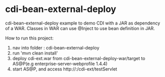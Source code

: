 cdi-bean-external-deploy
========================

cdi-bean-external-deploy example to demo CDI with a JAR as dependency of a WAR. Classes in WAR can use @Inject to use bean definition in JAR.


How to run this project:

1. nav into folder : cdi-bean-external-deploy
2. run 'mvn clean install'
3. deploy cdi-ext.war from cdi-bean-external-deploy-war/target to AS@P(e.g enterprise-server-webprofile 1.4.4)
4. start AS@P, and access http://<hostname>:<port>/cdi-ext/testServlet